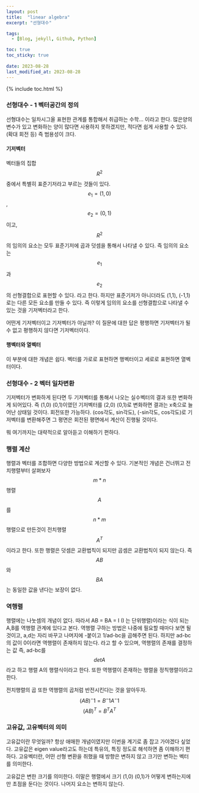 ```yaml
---
layout: post
title:  "linear algebra"
excerpt: "선형대수"

tags:
  - [Blog, jekyll, Github, Python]

toc: true
toc_sticky: true
 
date: 2023-08-28
last_modified_at: 2023-08-28
---
```

{% include toc.html %}
### 선형대수 - 1 벡터공간의 정의
선형대수는 일차시그올 표현한 관계를 통합해서 취급하는 수학... 이라고 한다. 많은양의 변수가 있고 변화하는 양이 많다면 사용하지 못하겠지만, 적다면 쉽게 사용할 수 있다.(확대 회전 등)
즉 범용성이 크다. 

#### 기저벡터
벡터들의 집합 $$R^2$$중에서 특별히 표준기저라고 부르는 것들이 있다.
$$e_1 = (1,0)$$, $$e_2 = (0,1)$$이고, $$R^2$$의 임의의 요소는 모두 표준기저에 곱과 덧셈을 통해서 나타낼 수 있다.
즉 임의의 요소는 $$e_1$$과 $$e_2$$의 선형결합으로 표현할 수 있다. 라고 한다.
하지만 표준기저가 아니더라도 (1,1), (-1,1)로는 다른 모든 요소를 만들 수 있다. 즉 이렇게 임의의 요소를 선형결합으로 나타낼 수 있는 것을 기저벡터라고 한다.

어떤게 기저벡터이고 기저벡터가 아닐까?
이 질문에 대한 답은 평행하면 기저벡터가 될 수 없고 평행하지 않다면 기저벡터이다.

#### 행벡터와 열벡터
이 부분에 대한 개념은 쉽다. 벡터를 가로로 표현하면 행벡터이고 세로로 표현하면 열벡터이다.

### 선형대수 - 2 벡터 일차변환
기저벡터가 변화하게 된다면 두 기저벡터를 통해서 나오는 실수벡터의 결과 또한 변화하게 되어있다.
즉 (1,0) (0,1)이였던 기저벡터를 (2,0) (0,1)로 변화하면 결과는 x축으로 늘어난 상태일 것이다.
회전또한 가능하다. (cos각도, sin각도), (-sin각도, cos각도)로 기저벡터를 변환해주면 그 평면은 회전된 평면에서 계산이 진행될 것이다.

뭐 여기까지는 대략적으로 알아듣고 이해하기 편하다.

### 행렬 계산

행렬과 벡터를 조합하면 다양한 방법으로 계산할 수 있다.
기본적인 개념은 건너뛰고 전치행렬부터 살펴보자
$$m*n$$행렬 $$A$$를 $$n*m$$행렬으로 만든것이 전치행렬 $$A^T$$이라고 한다. 
또한 행렬은 덧셈은 교환법칙이 되지만 곱셈은 교환법칙이 되지 않는다. 
즉 $$AB$$와 $$BA$$는 동일한 값을 낸다는 보장이 없다.

### 역행렬
행렬에는 나눗셈의 개념이 없다. 따라서 AB = BA = I (I 는 단위행렬)이라는 식이 되는 A,B를 역행렬 관계에 있다고 본다.
역행렬 구하는 방법은 나중에 필요할 때마다 보면 될 것이고, a,d는 자리 바꾸고 나머지에 -붙이고 1/ad-bc을 곱해주면 된다.
하지만 ad-bc의 값이 0이라면 역행렬이 존재하지 않는다. 라고 할 수 있으며, 역행렬의 존재를 결정하는 값 즉, ad-bc를 $$det A$$라고 하고 행렬 A의 행렬식이라고 한다. 또한 역행렬이 존재하는 행렬을 정칙행렬이라고 한다.

전치행렬의 곱 또한 역행렬의 곱처럼 반전시킨다는 것을 알아두자.
$$(AB)^-1 = B^-1 A^-1$$ 
$$(AB)^T = B^T A^T$$

### 고유값, 고유벡터의 의미
고유값이란 무엇일까? 항상 애매한 개념이였지만 이번을 계기로 좀 잡고 가야겠다 싶었다.
고유값은 eigen value라고도 하는데 특유의, 특징 정도로 해석하면 좀 이해하기 편하다.
고유벡터란, 어떤 선형 변환을 취했을 때 방향은 변하지 않고 크기만 변하는 벡터를 의미한다.

고유값은 변한 크기를 의미한다.
이말은 행렬에서 크기 (1,0) (0,1)가 어떻게 변하는지에만 초점을 둔다는 것이다.
나머지 요소는 변하지 않는다.

